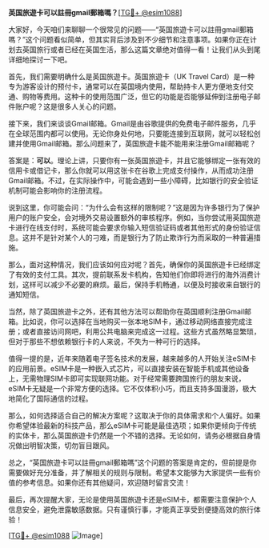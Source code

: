 **英国旅遊卡可以註冊gmail郵箱嗎？**[[TG💪+ @esim1088](https://t.me/s/esim1088)]

大家好，今天咱们来聊聊一个很常见的问题——“英国旅遊卡可以註冊gmail郵箱嗎？”这个问题看似简单，但其实背后涉及到不少细节和注意事项。如果你正在计划去英国旅行或者已经在英国生活，那么这篇文章绝对值得一看！让我们从头到尾详细地探讨一下吧。

首先，我们需要明确什么是英国旅遊卡。英国旅遊卡（UK Travel Card）是一种专为游客设计的预付卡，通常可以在英国境内使用，帮助持卡人更方便地支付交通、购物等费用。这种卡的使用范围广泛，但它的功能是否能够延伸到注册电子邮件账户呢？这是很多人关心的问题。

接下来，我们来谈谈Gmail邮箱。Gmail是由谷歌提供的免费电子邮件服务，几乎在全球范围内都可以使用。无论你身处何地，只要能连接到互联网，就可以轻松创建并使用Gmail邮箱。那么问题来了，英国旅遊卡能不能用来注册Gmail邮箱呢？

答案是：**可以**。理论上讲，只要你有一张英国旅遊卡，并且它能够绑定一张有效的信用卡或借记卡，那么你就可以用这张卡在谷歌上完成支付操作，从而成功注册Gmail邮箱。不过，在实际操作中，可能会遇到一些小障碍，比如银行的安全验证机制可能会影响你的注册流程。

说到这里，你可能会问：“为什么会有这样的限制呢？”这是因为许多银行为了保护用户的账户安全，会对境外交易设置额外的审核程序。例如，当你尝试用英国旅遊卡进行在线支付时，系统可能会要求你输入短信验证码或者其他形式的身份验证信息。这并不是针对某个人的刁难，而是银行为了防止欺诈行为而采取的一种普遍措施。

那么，面对这种情况，我们应该如何应对呢？首先，确保你的英国旅遊卡已经绑定了有效的支付工具。其次，提前联系发卡机构，告知他们你即将进行的海外消费计划，这样可以减少不必要的麻烦。最后，保持手机畅通，以便及时接收来自银行的通知短信。

当然，除了英国旅遊卡之外，还有其他方法可以帮助你在英国顺利注册Gmail邮箱。比如说，你可以选择在当地购买一张本地SIM卡，通过移动网络直接完成注册；或者直接访问网吧，利用公共电脑来完成这一过程。这些方式虽然略显繁琐，但对于那些不想依赖银行卡的人来说，不失为一种可行的选择。

值得一提的是，近年来随着电子签名技术的发展，越来越多的人开始关注eSIM卡的应用前景。eSIM卡是一种嵌入式芯片，可以直接安装在智能手机或其他设备上，无需物理SIM卡即可实现联网功能。对于经常需要跨国旅行的朋友来说，eSIM卡无疑是一个非常方便的选择。它不仅体积小巧，而且支持多国漫游，极大地简化了国际通信的过程。

那么，如何选择适合自己的解决方案呢？这取决于你的具体需求和个人偏好。如果你希望体验最新的科技产品，那么eSIM卡可能是最佳选项；如果你更倾向于传统的实体卡，那么英国旅遊卡仍然是一个不错的选择。无论如何，请务必根据自身情况做出明智决策，切勿盲目跟风。

总之，“英国旅遊卡可以註冊gmail郵箱嗎”这个问题的答案是肯定的，但前提是你需要做好充分准备，并了解相关的规则与限制。希望本文能够为大家提供一些有价值的参考信息。如果你还有其他疑问，欢迎随时留言交流！

最后，再次提醒大家，无论是使用英国旅遊卡还是eSIM卡，都需要注意保护个人信息安全，避免泄露敏感数据。只有谨慎行事，才能真正享受到便捷高效的旅行体验！

[[TG💪+ @esim1088](https://t.me/s/esim1088) ![Image](https://i.postimg.cc/4NQfJmqS/Snipaste-2025-05-13-00-14-12.png)]
